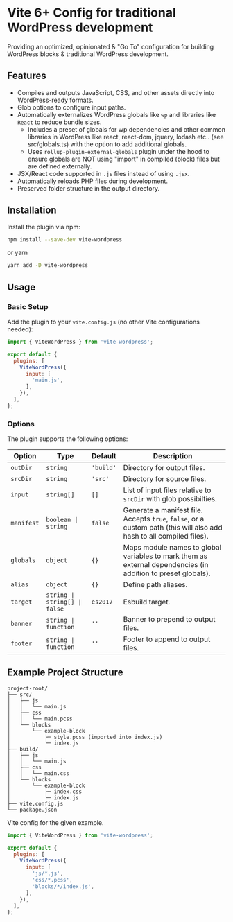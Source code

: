 # Vite 6+ Config for traditional WordPress development

Providing an optimized, opinionated & "Go To" configuration for building WordPress blocks & traditional WordPress development.

## Features

- Compiles and outputs JavaScript, CSS, and other assets directly into WordPress-ready formats.
- Glob options to configure input paths.
- Automatically externalizes WordPress globals like `wp` and libraries like `React` to reduce bundle sizes.
  - Includes a preset of globals for wp dependencies and other common libraries in WordPress like react, react-dom, jquery, lodash etc.. (see src/globals.ts) with the option to add additional globals.
  - Uses `rollup-plugin-external-globals` plugin under the hood to ensure globals are NOT using "import" in compiled (block) files but are defined externally.
- JSX/React code supported in `.js` files instead of using `.jsx`.
- Automatically reloads PHP files during development.
- Preserved folder structure in the output directory.

## Installation

Install the plugin via npm:

```bash
npm install --save-dev vite-wordpress
```

or yarn

```bash
yarn add -D vite-wordpress
```

## Usage

### Basic Setup

Add the plugin to your `vite.config.js` (no other Vite configurations needed):

```javascript
import { ViteWordPress } from 'vite-wordpress';

export default {
  plugins: [
    ViteWordPress({
      input: [
        'main.js',
      ],
    }),
  ],
};
```

### Options

The plugin supports the following options:

| Option     | Type                                     | Default   | Description                                                                                                        |
| ---------- | ---------------------------------------- | --------- | ------------------------------------------------------------------------------------------------------------------ |
| `outDir`   | `string`                                 | `'build'` | Directory for output files.                                                                                        |
| `srcDir`   | `string`                                 | `'src'`   | Directory for source files.                                                                                        |
| `input`    | `string[]`                               | `[]`      | List of input files relative to `srcDir` with glob possibilties.                                                   |
| `manifest` | `boolean \| string`                      | `false`   | Generate a manifest file. Accepts `true`, `false`, or a custom path (this will also add hash to all compiled files). |
| `globals`  | `object`                                 | `{}`      | Maps module names to global variables to mark them as external dependencies (in addition to preset globals).       |
| `alias`    | `object`                                 | `{}`      | Define path aliases.                                                                                               |
| `target`   | `string \| string[] \| false` | `es2017`  | Esbuild target.                                                                                                    |
| `banner`   | `string \| function`                     | `''`      | Banner to prepend to output files.                                                                                 |
| `footer`   | `string \| function`                     | `''`      | Footer to append to output files.                                                                                  |

## Example Project Structure

```
project-root/
├── src/
│   ├── js
│   │   └── main.js
│   ├── css
│   │   └── main.pcss
│   └── blocks
│       └── example-block
│           ├─ style.pcss (imported into index.js)
│           └─ index.js
├── build/
│   ├── js
│   │   └── main.js
│   ├── css
│   │   └── main.css
│   └── blocks
│       └── example-block
│           ├─ index.css
│           └─ index.js
├── vite.config.js
└── package.json
```

Vite config for the given example.

```javascript
import { ViteWordPress } from 'vite-wordpress';

export default {
  plugins: [
    ViteWordPress({
      input: [
        'js/*.js',
        'css/*.pcss',
        'blocks/*/index.js',
      ],
    }),
  ],
};
```
